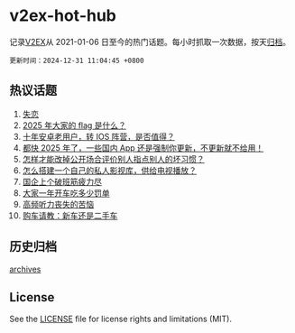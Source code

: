 # v2ex-hot-hub

 记录[V2EX](https://www.v2ex.com/)从 2021-01-06 日至今的热门话题。每小时抓取一次数据，按天[归档](archives)。

`更新时间：2024-12-31 11:04:45 +0800`

## 热议话题

1. [失恋](https://www.v2ex.com/t/1101221)
1. [2025 年大家的 flag 是什么？](https://www.v2ex.com/t/1101258)
1. [十年安卓老用户，转 IOS 阵营，是否值得？](https://www.v2ex.com/t/1101339)
1. [都快 2025 年了，一些国内 App 还是强制你更新，不更新就不给用！](https://www.v2ex.com/t/1101309)
1. [怎样才能改掉公开场合评价别人指点别人的坏习惯？](https://www.v2ex.com/t/1101430)
1. [怎么搭建一个自己的私人影视库，供给电视播放？](https://www.v2ex.com/t/1101218)
1. [国企上个破班筋疲力尽](https://www.v2ex.com/t/1101342)
1. [大家一年开车吃多少罚单](https://www.v2ex.com/t/1101303)
1. [高频听力丧失的苦恼](https://www.v2ex.com/t/1101266)
1. [购车请教：新车还是二手车](https://www.v2ex.com/t/1101219)

## 历史归档

[archives](archives)

## License

See the [LICENSE](LICENSE) file for license rights and limitations (MIT).

